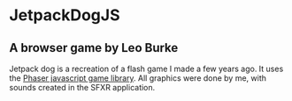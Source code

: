 # JetpackDogJS
## A browser game by Leo Burke

Jetpack dog is a recreation of a flash game I made a few years ago. It uses the [Phaser javascript game library](phaser.io). All graphics were done by me, with sounds created in the SFXR application. 
